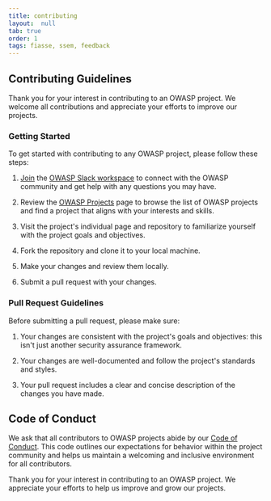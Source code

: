 ```yaml
---
title: contributing
layout:  null
tab: true
order: 1
tags: fiasse, ssem, feedback
---
```


## Contributing Guidelines

Thank you for your interest in contributing to an OWASP project. We welcome all contributions and appreciate your efforts to improve our projects.

### Getting Started

To get started with contributing to any OWASP project, please follow these steps:

1. [Join](http://owasp.org/slack/invite) the [OWASP Slack workspace](https://owasp.slack.com) to connect with the OWASP community and get help with any questions you may have.

2. Review the [OWASP Projects](https://owasp.org/projects/) page to browse the list of OWASP projects and find a project that aligns with your interests and skills.

3. Visit the project's individual page and repository to familiarize yourself with the project goals and objectives.

4. Fork the repository and clone it to your local machine.

5. Make your changes and review them locally.

6. Submit a pull request with your changes.

### Pull Request Guidelines

Before submitting a pull request, please make sure:

1. Your changes are consistent with the project's goals and objectives: this isn't just another security assurance framework.

2. Your changes are well-documented and follow the project's standards and styles.

3. Your pull request includes a clear and concise description of the changes you have made.

## Code of Conduct

We ask that all contributors to OWASP projects abide by our [Code of Conduct](https://owasp.org/www-policy/operational/code-of-conduct). This code outlines our expectations for behavior within the project community and helps us maintain a welcoming and inclusive environment for all contributors.

Thank you for your interest in contributing to an OWASP project. We appreciate your efforts to help us improve and grow our projects.
